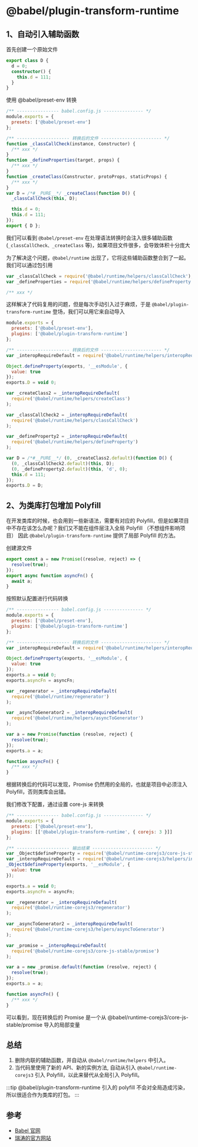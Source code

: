 # @babel/plugin-transform-runtime

## 1、自动引入辅助函数

首先创建一个原始文件

```typescript
export class D {
  d = 0;
  constructor() {
    this.d = 111;
  }
}
```

使用 @babel/preset-env 转换

```javascript
/** ---------------- babel.config.js --------------- */
module.exports = {
  presets: ['@babel/preset-env']
};

/** -------------------- 转换后的文件 ----------------------- */
function _classCallCheck(instance, Constructor) {
  /** xxx */
}
function _defineProperties(target, props) {
  /** xxx */
}
function _createClass(Constructor, protoProps, staticProps) {
  /** xxx */
}
var D = /*#__PURE__*/ _createClass(function D() {
  _classCallCheck(this, D);

  this.d = 0;
  this.d = 111;
});
export { D };
```

我们可以看到 `@babel/preset-env` 在处理语法转换时会注入很多辅助函数(`_classCallCheck、_createClass` 等)，如果项目文件很多，会导致体积十分庞大

为了解决这个问题，`@babel/runtime` 出现了，它将这些辅助函数整合到了一起。我们可以通过包引用

```javascript
var _classCallCheck = require('@babel/runtime/helpers/classCallCheck');
var _defineProperties = require('@babel/runtime/helpers/defineProperty');

/** xxx */
```

这样解决了代码复用的问题，但是每次手动引入过于麻烦，于是 `@babel/plugin-transform-runtime` 登场，我们可以用它来自动导入

```javascript
module.exports = {
  presets: ['@babel/preset-env'],
  plugins: ['@babel/plugin-transform-runtime']
};

/** -------------------- 转换后的文件 ----------------------- */
var _interopRequireDefault = require('@babel/runtime/helpers/interopRequireDefault');

Object.defineProperty(exports, '__esModule', {
  value: true
});
exports.D = void 0;

var _createClass2 = _interopRequireDefault(
  require('@babel/runtime/helpers/createClass')
);

var _classCallCheck2 = _interopRequireDefault(
  require('@babel/runtime/helpers/classCallCheck')
);

var _defineProperty2 = _interopRequireDefault(
  require('@babel/runtime/helpers/defineProperty')
);

var D = /*#__PURE__*/ (0, _createClass2.default)(function D() {
  (0, _classCallCheck2.default)(this, D);
  (0, _defineProperty2.default)(this, 'd', 0);
  this.d = 111;
});
exports.D = D;
```

## 2、为类库打包增加 Polyfill

在开发类库的时候，也会用到一些新语法，需要有对应的 Polyfill，但是如果项目中不存在该怎么办呢？我们又不能在组件层注入全局 Polyfill （不想组件影响项目）
因此 `@babel/plugin-transform-runtime` 提供了局部 Polyfill 的方法。

创建源文件

```javascript
export const a = new Promise((resolve, reject) => {
  resolve(true);
});
export async function asyncFn() {
  await a;
}
```

按照默认配置进行代码转换

```javascript
/** ---------------- babel.config.js --------------- */
module.exports = {
  presets: ['@babel/preset-env'],
  plugins: ['@babel/plugin-transform-runtime']
};

/** -------------------- 转换后的文件 ----------------------- */
var _interopRequireDefault = require('@babel/runtime/helpers/interopRequireDefault');

Object.defineProperty(exports, '__esModule', {
  value: true
});
exports.a = void 0;
exports.asyncFn = asyncFn;

var _regenerator = _interopRequireDefault(
  require('@babel/runtime/regenerator')
);

var _asyncToGenerator2 = _interopRequireDefault(
  require('@babel/runtime/helpers/asyncToGenerator')
);

var a = new Promise(function (resolve, reject) {
  resolve(true);
});
exports.a = a;

function asyncFn() {
  /** xxx */
}
```

根据转换后的代码可以发现，Promise 仍然用的全局的，也就是项目中必须注入 Polyfill，否则类库会出错。

我们修改下配置，通过设置 core-js 来转换

```javascript
/** ---------------- babel.config.js --------------- */
module.exports = {
  presets: ['@babel/preset-env'],
  plugins: [['@babel/plugin-transform-runtime', { corejs: 3 }]]
};

/** -------------------- 输出结果 ----------------------- */
var _Object$defineProperty = require('@babel/runtime-corejs3/core-js-stable/object/define-property');
var _interopRequireDefault = require('@babel/runtime-corejs3/helpers/interopRequireDefault');
_Object$defineProperty(exports, '__esModule', {
  value: true
});

exports.a = void 0;
exports.asyncFn = asyncFn;

var _regenerator = _interopRequireDefault(
  require('@babel/runtime-corejs3/regenerator')
);

var _asyncToGenerator2 = _interopRequireDefault(
  require('@babel/runtime-corejs3/helpers/asyncToGenerator')
);

var _promise = _interopRequireDefault(
  require('@babel/runtime-corejs3/core-js-stable/promise')
);

var a = new _promise.default(function (resolve, reject) {
  resolve(true);
});
exports.a = a;

function asyncFn() {
  /** xxx */
}
```

可以看到，现在转换后的 Promise 是一个从 @babel/runtime-corejs3/core-js-stable/promise 导入的局部变量

## 总结

1. 删除内联的辅助函数，并自动从 `@babel/runtime/helpers` 中引入。
2. 当代码里使用了新的 API、新的实例方法, 自动从引入 `@babel/runtime-corejs3` 引入 Polyfill，以此来替代从全局引入 Polyfill。

:::tip
@babel/plugin-transform-runtime 引入的 polyfill 不会对全局造成污染，所以很适合作为类库的打包。
:::

## 参考

- [Babel 官网](https://www.babeljs.cn/docs/babel-plugin-transform-runtime)
- [瑞涛的官方网站](https://www.jiangruitao.com/babel/transform-runtime/)
